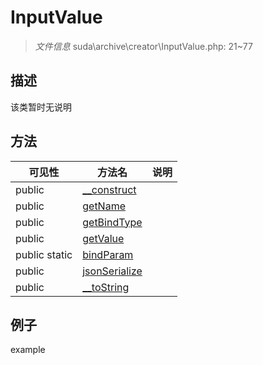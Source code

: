 #  InputValue 

> *文件信息* suda\archive\creator\InputValue.php: 21~77



## 描述

该类暂时无说明






## 方法


| 可见性 | 方法名 | 说明 |
|--------|-------|------|
| public |[__construct](InputValue/__construct.md) |  |
| public |[getName](InputValue/getName.md) |  |
| public |[getBindType](InputValue/getBindType.md) |  |
| public |[getValue](InputValue/getValue.md) |  |
| public static|[bindParam](InputValue/bindParam.md) |  |
| public |[jsonSerialize](InputValue/jsonSerialize.md) |  |
| public |[__toString](InputValue/__toString.md) |  |



## 例子

example